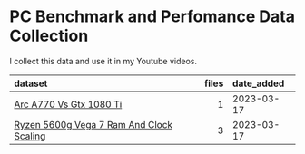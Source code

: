 # PC Benchmark and Perfomance Data Collection

I collect this data and use it in my Youtube videos.

| dataset                                                                                    | files | date_added |
|:-------------------------------------------------|--------:|:-------------|
| [Arc A770 Vs Gtx 1080 Ti](/data/arc-a770-vs-gtx-1080-ti)                                   |     1 | 2023-03-17 |
| [Ryzen 5600g Vega 7 Ram And Clock Scaling](/data/ryzen-5600g-vega-7-ram-and-clock-scaling) |     3 | 2023-03-17 |
